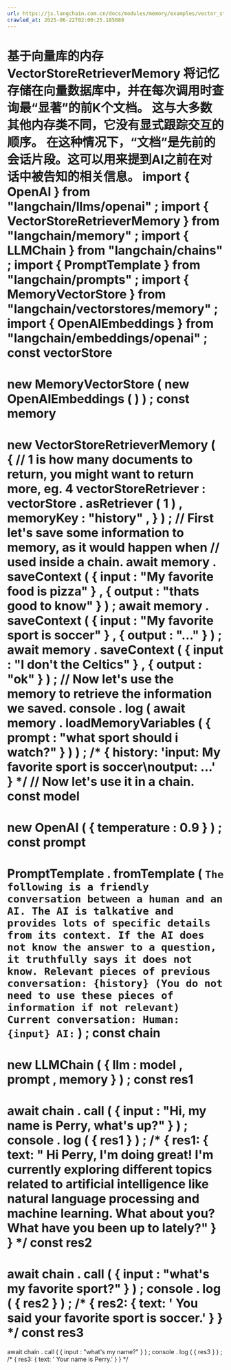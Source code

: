 ```yaml
---
url: https://js.langchain.com.cn/docs/modules/memory/examples/vector_store_memory
crawled_at: 2025-06-22T02:00:25.185088
---
```


基于向量库的内存
VectorStoreRetrieverMemory
将记忆存储在向量数据库中，并在每次调用时查询最“显著”的前K个文档。
这与大多数其他内存类不同，它没有显式跟踪交互的顺序。
在这种情况下，“文档”是先前的会话片段。这可以用来提到AI之前在对话中被告知的相关信息。
import
{
OpenAI
}
from
"langchain/llms/openai"
;
import
{
VectorStoreRetrieverMemory
}
from
"langchain/memory"
;
import
{
LLMChain
}
from
"langchain/chains"
;
import
{
PromptTemplate
}
from
"langchain/prompts"
;
import
{
MemoryVectorStore
}
from
"langchain/vectorstores/memory"
;
import
{
OpenAIEmbeddings
}
from
"langchain/embeddings/openai"
;
const
vectorStore
=
new
MemoryVectorStore
(
new
OpenAIEmbeddings
(
)
)
;
const
memory
=
new
VectorStoreRetrieverMemory
(
{
// 1 is how many documents to return, you might want to return more, eg. 4
vectorStoreRetriever
:
vectorStore
.
asRetriever
(
1
)
,
memoryKey
:
"history"
,
}
)
;
// First let's save some information to memory, as it would happen when
// used inside a chain.
await
memory
.
saveContext
(
{
input
:
"My favorite food is pizza"
}
,
{
output
:
"thats good to know"
}
)
;
await
memory
.
saveContext
(
{
input
:
"My favorite sport is soccer"
}
,
{
output
:
"..."
}
)
;
await
memory
.
saveContext
(
{
input
:
"I don't the Celtics"
}
,
{
output
:
"ok"
}
)
;
// Now let's use the memory to retrieve the information we saved.
console
.
log
(
await
memory
.
loadMemoryVariables
(
{
prompt
:
"what sport should i watch?"
}
)
)
;
/*
{ history: 'input: My favorite sport is soccer\noutput: ...' }
*/
// Now let's use it in a chain.
const
model
=
new
OpenAI
(
{
temperature
:
0.9
}
)
;
const
prompt
=
PromptTemplate
.
fromTemplate
(
`
The following is a friendly conversation between a human and an AI. The AI is talkative and provides lots of specific details from its context. If the AI does not know the answer to a question, it truthfully says it does not know.
Relevant pieces of previous conversation:
{history}
(You do not need to use these pieces of information if not relevant)
Current conversation:
Human: {input}
AI:
`
)
;
const
chain
=
new
LLMChain
(
{
llm
:
model
,
prompt
,
memory
}
)
;
const
res1
=
await
chain
.
call
(
{
input
:
"Hi, my name is Perry, what's up?"
}
)
;
console
.
log
(
{
res1
}
)
;
/*
{
res1: {
text: " Hi Perry, I'm doing great! I'm currently exploring different topics related to artificial intelligence like natural language processing and machine learning. What about you? What have you been up to lately?"
}
}
*/
const
res2
=
await
chain
.
call
(
{
input
:
"what's my favorite sport?"
}
)
;
console
.
log
(
{
res2
}
)
;
/*
{ res2: { text: ' You said your favorite sport is soccer.' } }
*/
const
res3
=
await
chain
.
call
(
{
input
:
"what's my name?"
}
)
;
console
.
log
(
{
res3
}
)
;
/*
{ res3: { text: ' Your name is Perry.' } }
*/